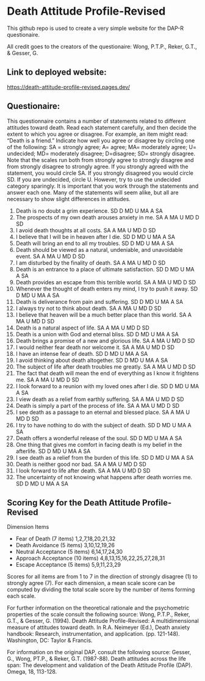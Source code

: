 # Death Attitude Profile-Revised

This github repo is used to create a very simple website for the DAP-R questionaire. 

All credit goes to the creators of the questionaire: Wong, P.T.P., Reker, G.T., & Gesser, G.

## Link to deployed website:
https://death-attitude-profile-revised.pages.dev/


## Questionaire: 
This questionnaire contains a number of statements related to different attitudes toward death. Read each statement carefully, and then decide the extent to which you agree or disagree. For example, an item might read: “Death is a friend.” Indicate how well you agree or disagree by circling one of the following: SA = strongly agree; A= agree; MA= moderately agree; U= undecided; MD= moderately disagree; D=disagree; SD= strongly disagree. Note that the scales run both from strongly agree to strongly disagree and from strongly disagree to strongly agree.
If you strongly agreed with the statement, you would circle SA. If you strongly disagreed you would circle SD. If you are undecided, circle U. However, try to use the undecided category sparingly.
It is important that you work through the statements and answer each one. Many of the statements will seem alike, but all are necessary to show slight differences in attitudes.

1. Death is no doubt a grim experience. SD D MD U MA A SA
2. The prospects of my own death
arouses anxiety in me. SA A MA U MD D SD
3. I avoid death thoughts at all costs. SA A MA U MD D SD
4. I believe that I will be in heaven after
I die. SD D MD U MA A SA
5. Death will bring an end to all my
troubles. SD D MD U MA A SA
6. Death should be viewed as a natural,
undeniable, and unavoidable event. SA A MA U MD D SD
7. I am disturbed by the finality of death. SA A MA U MD D SD
8. Death is an entrance to a place of
ultimate satisfaction. SD D MD U MA A SA
9. Death provides an escape from this
terrible world. SA A MA U MD D SD
10. Whenever the thought of death enters
my mind, I try to push it away. SD D MD U MA A SA
11. Death is deliverance from pain and
suffering. SD D MD U MA A SA
12. I always try not to think about death. SA A MA U MD D SD
13. I believe that heaven will be a much
better place than this world. SA A MA U MD D SD
14. Death is a natural aspect of life. SA A MA U MD D SD
15. Death is a union with God and
eternal bliss. SD D MD U MA A SA
16. Death brings a promise of a new
and glorious life. SA A MA U MD D SD
17. I would neither fear death nor
welcome it. SA A MA U MD D SD
18. I have an intense fear of death. SD D MD U MA A SA
19. I avoid thinking about death
altogether. SD D MD U MA A SA
20. The subject of life after death
troubles me greatly. SA A MA U MD D SD
21. The fact that death will mean the
end of everything as I know it
frightens me. SA A MA U MD D SD
22. I look forward to a reunion with my
loved ones after I die. SD D MD U MA A SA
23. I view death as a relief from earthly
suffering. SA A MA U MD D SD
24. Death is simply a part of the process
of life. SA A MA U MD D SD
25. I see death as a passage to an eternal
and blessed place. SA A MA U MD D SD
26. I try to have nothing to do with the
subject of death. SD D MD U MA A SA
27. Death offers a wonderful release of
the soul. SD D MD U MA A SA
28. One thing that gives me comfort in
facing death is my belief in the
afterlife. SD D MD U MA A SA
29. I see death as a relief from the
burden of this life. SD D MD U MA A SA
30. Death is neither good nor bad. SA A MA U MD D SD
31. I look forward to life after death. SA A MA U MD D SD
32. The uncertainty of not knowing
what happens after death worries me. SD D MD U MA A SA



## Scoring Key for the Death Attitude Profile-Revised
Dimension Items

- Fear of Death (7 items) 1,2,7,18,20,21,32
- Death Avoidance (5 items) 3,10,12,19,26
- Neutral Acceptance (5 items) 6,14,17,24,30
- Approach Acceptance (10 items) 4,8,13,15,16,22,25,27,28,31
- Escape Acceptance (5 items) 5,9,11,23,29

Scores for all items are from 1 to 7 in the direction of strongly disagree (1) to strongly agree (7). For each dimension, a mean scale score can be computed by dividing the total scale score by the number of items forming each scale.

For further information on the theoretical rationale and the psychometric properties of the scale consult the following source:
Wong, P.T.P., Reker, G.T., & Gesser, G. (1994). Death Attitude Profile-Revised:
A multidimensional measure of attitudes toward death. In R.A. Neimeyer (Ed.), Death anxiety handbook: Research, instrumentation, and application. (pp. 121-148). Washington, DC: Taylor & Francis.

For information on the original DAP, consult the following source:
Gesser, G., Wong, PT.P., & Reker, G.T. (1987-88). Death attitudes across the life
span: The development and validation of the Death Attitude Profile (DAP). Omega, 18, 113-128.
